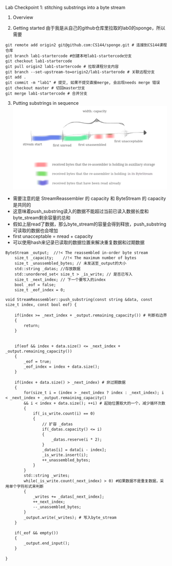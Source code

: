 Lab Checkpoint 1: stitching substrings into a byte stream

1. Overview

2. Getting started
由于我是从自己的github仓库里拉取的lab0的sponge，所以需要
```
git remote add origin2 git@github.com:CS144/sponge.git # 连接到CS144课程仓库
git branch lab1-startercode #创建本地lab1-startercode分支
git checkout lab1-startercode
git pull origin2 lab1-startercode # 拉取课程分支内容
git branch --set-upstream-to=origin2/lab1-starterode # 关联远程分支
git add .
git commit -m "lab1" # 提交, 如果不提交直接merge, 会出现needs merge 错误
git checkout master # 切回master分支
git merge lab1-startercode # 合并分支
```
3. Putting substrings in sequence
![StreamReassembler 的 capacity 示意图](https://github.com/Nocpprr/CS144-Notes/blob/main/image-20211107124153476.png)
 - 需要注意的是 StreamReassembler 的 capacity 和 ByteStream 的 capacity 是共同的
 - 这意味着push_substring读入的数据不能超过当前已读入数据长度和byte_stream剩余容量的总和
 - 假如上层read了数据，那么byte_stream的容量会得到释放，push_substring可读取的数据也会增加
 - first unacceptable = nread + capacity
 - 可以使用hash来记录已读取的数据位置来解决重复数据和过期数据

```
ByteStream _output;  //!< The reassembled in-order byte stream
    size_t _capacity;    //!< The maximum number of bytes
    size_t _unassembled_bytes; // 未发送至_output的大小
    std::string _datas; //存放数据
    std::unordered_set< size_t > _is_write; // 是否已写入
    size_t _next_index; // 下一个要写入的index
    bool _eof = false;
    size_t _eof_index = 0;
```
```
void StreamReassembler::push_substring(const string &data, const size_t index, const bool eof) {

    if(index >= _next_index + _output.remaining_capacity()) # 判断右边界
    {
        return;
    }


    if(eof && index + data.size() <= _next_index + _output.remaining_capacity())
    {
        _eof = true;
        _eof_index = index + data.size();
    }

    if(index + data.size() > _next_index) # 非过期数据
    {
        for(size_t i = (index > _next_index ? index : _next_index); i < _next_index + _output.remaining_capacity()
        && i < index + data.size(); ++i) # 起始位置取大的一个，减少循环次数
        {
            if(_is_write.count(i) == 0)
            {
                // 扩容 _datas
                if(_datas.capacity() <= i)
                {
                    _datas.reserve(i * 2);
                }
                _datas[i] = data[i - index];
                _is_write.insert(i);
                ++_unassembled_bytes;
            }
        }
        std::string _writes;
        while(_is_write.count(_next_index) > 0) #如果数据不是重复数据，采用单个字符形式来判断
        {
            _writes += _datas[_next_index]; 
            ++_next_index;
            --_unassembled_bytes;
        }
        _output.write(_writes); # 写入byte_stream
    }
    
    if(_eof && empty())
    {
        _output.end_input();
    }

}
```





